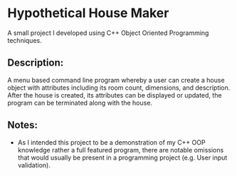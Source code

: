 # Hypothetical House Maker
A small project I developed using C++ Object Oriented Programming techniques.

## Description:
A menu based command line program whereby a user can create a house object with attributes including its room count, dimensions, and description. After the house is created, its attributes can be displayed or updated, the program can be terminated along with the house.

## Notes:
* As I intended this project to be a demonstration of my C++ OOP knowledge rather a full featured program, there are notable omissions that would usually be present in a programming project (e.g. User input validation).
